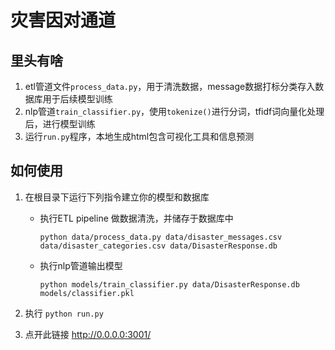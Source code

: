 # 灾害因对通道
## 里头有啥
1. etl管道文件`process_data.py`，用于清洗数据，message数据打标分类存入数据库用于后续模型训练
2. nlp管道`train_classifier.py`，使用`tokenize()`进行分词，tfidf词向量化处理后，进行模型训练
3. 运行`run.py`程序，本地生成html包含可视化工具和信息预测
## 如何使用
1. 在根目录下运行下列指令建立你的模型和数据库
    - 执行ETL pipeline 做数据清洗，并储存于数据库中
    
        `python data/process_data.py data/disaster_messages.csv data/disaster_categories.csv data/DisasterResponse.db`
    - 执行nlp管道输出模型
    
        `python models/train_classifier.py data/DisasterResponse.db models/classifier.pkl`

2. 执行
    `python run.py`

3. 点开此链接 http://0.0.0.0:3001/
